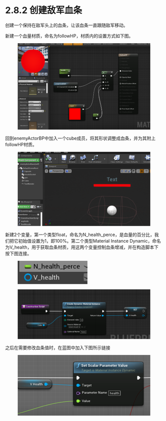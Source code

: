 # 2.8.2 创建敌军血条

创建一个保持在敌军头上的血条，让该血条一直跟随敌军移动。

新建一个血量材质，命名为followHP，材质内的设置方式如下图。

<figure><img src="../../../.gitbook/assets/image (372).png" alt=""><figcaption></figcaption></figure>

回到enemyActorBP中加入一个cube成员，将其形状调整成血条，并为其附上followHP材质。

<figure><img src="../../../.gitbook/assets/image (347).png" alt=""><figcaption></figcaption></figure>

新建2个变量，第一个类型float，命名为N\_health\_perce，是血量的百分比，我们把它初始值设置为1，即100%。第二个类型Material Instance Dynamic，命名为V\_health，用于获取血条材质，用这两个变量控制血条增减，并在构造脚本下按下图连接。

<figure><img src="../../../.gitbook/assets/image (289).png" alt=""><figcaption></figcaption></figure>

<figure><img src="../../../.gitbook/assets/image (313).png" alt=""><figcaption></figcaption></figure>

之后在需要修改血条值时，在蓝图中加入下图所示链接

<figure><img src="../../../.gitbook/assets/image (307).png" alt=""><figcaption></figcaption></figure>
